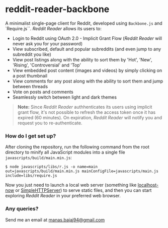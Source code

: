 # reddit-reader-backbone
A minimalist single-page client for Reddit, developed using `Backbone.js` and `Require.js``. *Reddit Reader* allows its users to: 
- Login to Reddit using OAuth 2.0 - Implicit Grant Flow (*Reddit Reader* will never ask you for your password)
- View subscribed, default and popular subreddits (and even jump to any subreddit you like)
- View post listings along with the ability to sort them by 'Hot', 'New', 'Rising', 'Controversial' and 'Top'
- View embedded post content (images and videos) by simply clicking on a post thumbnail
- View comments for any post along with the ability to sort them and jump between threads 
- Vote on posts and comments
- Seamlessly switch between light and dark themes

>**Note:** Since *Reddit Reader* authhenticates its users using implicit grant flow, it's not possible to refresh the access token once it has expired (60 minutes). On expiration, *Reddit Reader* will notify you and request you to re-authenticate. 

### How do I get set up? 
After cloning the repository, run the following command from the root directory to minify all JavaScript modules into a single file 
`javascripts/build/main.min.js`: 
```
$ node javascripts/libs/r.js -o name=main out=javascripts/build/main.min.js mainConfigFile=javascripts/main.js include=libs/require.js
```
Now you just need to launch a local web server (something like [localhost-now](https://www.npmjs.com/package/localhost-now) 
or [SimpleHTTPServer](https://docs.python.org/2/library/simplehttpserver.html)) to serve static files, and then you can start exploring  *Reddit Reader* in your 
preferred web browser.

### Any queries?
Send me an email at [manas.bajaj94@gmail.com](manas.bajaj94@gmail.com)
